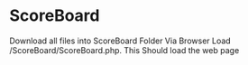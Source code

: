 # ScoreBoard
Download all files into ScoreBoard Folder 
Via Browser Load /ScoreBoard/ScoreBoard.php. This Should load the web page
